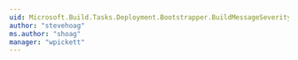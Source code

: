 ```yaml
---
uid: Microsoft.Build.Tasks.Deployment.Bootstrapper.BuildMessageSeverity
author: "stevehoag"
ms.author: "shoag"
manager: "wpickett"
---
```

